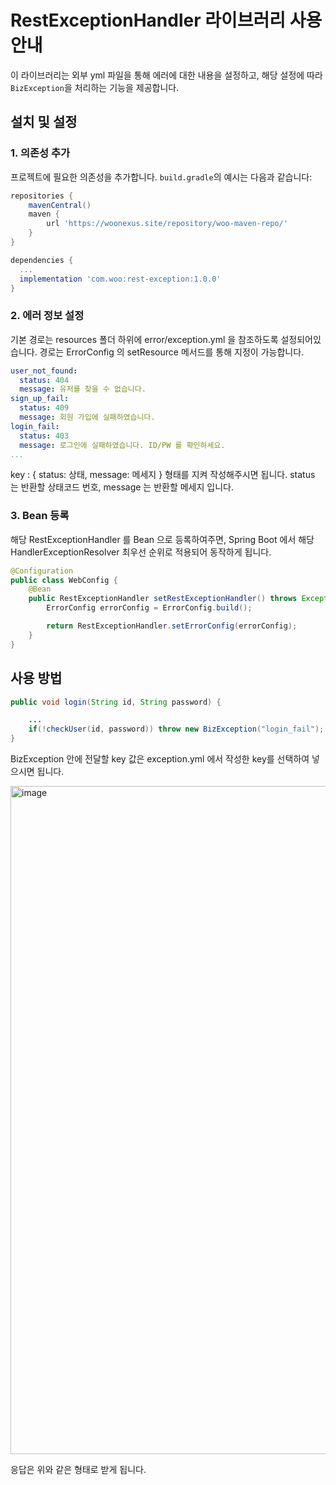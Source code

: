 # RestExceptionHandler 라이브러리 사용 안내

이 라이브러리는 외부 yml 파일을 통해 에러에 대한 내용을 설정하고, 해당 설정에 따라 `BizException`을 처리하는 기능을 제공합니다.

## 설치 및 설정

### 1. 의존성 추가

프로젝트에 필요한 의존성을 추가합니다. `build.gradle`의 예시는 다음과 같습니다:

```groovy
repositories {
	mavenCentral()
	maven {
		url 'https://woonexus.site/repository/woo-maven-repo/'
	}
}

dependencies {
  ...
  implementation 'com.woo:rest-exception:1.0.0'
}
```

### 2. 에러 정보 설정

기본 경로는 resources 폴더 하위에 error/exception.yml 을 참조하도록 설정되어있습니다. 경로는 ErrorConfig 의 setResource 메서드를 통해 지정이 가능합니다.

```yaml
user_not_found:
  status: 404
  message: 유저를 찾을 수 없습니다.
sign_up_fail:
  status: 409
  message: 회원 가입에 실패하였습니다.
login_fail:
  status: 403
  message: 로그인에 실패하였습니다. ID/PW 를 확인하세요.
...
```

key : { status: 상태, message: 메세지 } 형태를 지켜 작성해주시면 됩니다. status 는 반환할 상태코드 번호, message 는 반환할 메세지 입니다.

### 3. Bean 등록

해당 RestExceptionHandler 를 Bean 으로 등록하여주면, Spring Boot 에서 해당 HandlerExceptionResolver 최우선 순위로 적용되어 동작하게 됩니다.

```java
@Configuration
public class WebConfig {
    @Bean
    public RestExceptionHandler setRestExceptionHandler() throws Exception {
        ErrorConfig errorConfig = ErrorConfig.build();

        return RestExceptionHandler.setErrorConfig(errorConfig);
    }
}
```

## 사용 방법

```java
public void login(String id, String password) {

    ...
    if(!checkUser(id, password)) throw new BizException("login_fail");
}
```

BizException 안에 전달할 key 값은 exception.yml 에서 작성한 key를 선택하여 넣으시면 됩니다.

<img width="1069" alt="image" src="https://github.com/user-attachments/assets/4c7d8174-4abf-4b4f-8b9e-244e0b0ad57f">

응답은 위와 같은 형태로 받게 됩니다.
